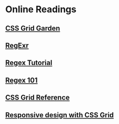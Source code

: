# Online Readings

## [CSS Grid Garden](https://cssgridgarden.com/)

## [RegExr](https://regexr.com/)

## [Regex Tutorial](https://medium.com/factory-mind/regex-tutorial-a-simple-cheatsheet-by-examples-649dc1c3f285)

## [Regex 101](https://regex101.com/)

## [CSS Grid Reference](https://css-tricks.com/snippets/css/complete-guide-grid/)

## [Responsive design with CSS Grid](https://medium.com/samsung-internet-dev/common-responsive-layouts-with-css-grid-and-some-without-245a862f48df)